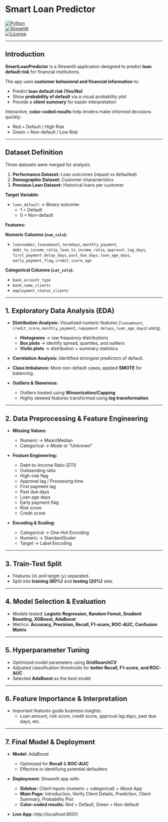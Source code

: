 # Smart Loan Predictor

[![Python](https://img.shields.io/badge/Python-3.10-blue?logo=python&logoColor=white)](https://www.python.org/)  
[![Streamlit](https://img.shields.io/badge/Streamlit-App-green?logo=streamlit&logoColor=white)](https://smartloanpredictor.streamlit.app)  
[![License](https://img.shields.io/badge/License-MIT-green.svg)](LICENSE)  

---

## Introduction

**SmartLoanPredictor** is a Streamlit application designed to predict **loan default risk** for financial institutions.  

The app uses **customer behavioral and financial information** to:  
- Predict **loan default risk (Yes/No)**  
- Show **probability of default** via a visual probability plot  
- Provide a **client summary** for easier interpretation  

Interactive, **color-coded results** help lenders make informed decisions quickly:  
- Red = Default / High Risk  
- Green = Non-default / Low Risk  

---

## Dataset Definition

Three datasets were merged for analysis:  

1. **Performance Dataset:** Loan outcomes (repaid vs defaulted)  
2. **Demographic Dataset:** Customer characteristics  
3. **Previous Loan Dataset:** Historical loans per customer  

**Target Variable:**  
- `loan_default` → Binary outcome:  
  - 1 = Default  
  - 0 = Non-default  

**Features:**

**Numeric Columns (`num_cols`):**  
- `loannumber`, `loanamount`, `termdays`, `monthly_payment`, `debt_to_income_ratio`, `loan_to_income_ratio`, `approval_lag_days`, `first_payment_delay_days`, `past_due_days`, `loan_age_days`, `early_payment_flag`, `credit_score`, `age`  

**Categorical Columns (`cat_cols`):**  
- `bank_account_type`  
- `bank_name_clients`  
- `employment_status_clients`  

---

## 1. Exploratory Data Analysis (EDA)

- **Distribution Analysis:** Visualized numeric features (`loanamount`, `credit_score`, `monthly_payment`, `repayment delays`, `loan_age_days`) using:  
  - **Histograms** → raw frequency distributions  
  - **Box plots** → identify spread, quartiles, and outliers  
  - **Violin plots** → distribution + summary statistics  

- **Correlation Analysis:** Identified strongest predictors of default.  
- **Class Imbalance:** More non-default cases; applied **SMOTE** for balancing.  
- **Outliers & Skewness:**  
  - Outliers treated using **Winsorization/Capping**  
  - Highly skewed features transformed using **log transformation**  

---

## 2. Data Preprocessing & Feature Engineering

- **Missing Values:**  
  - Numeric → Mean/Median  
  - Categorical → Mode or “Unknown”  

- **Feature Engineering:**  
  - Debt-to-Income Ratio (DTI)  
  - Outstanding ratio  
  - High-risk flag  
  - Approval lag / Processing time  
  - First payment lag  
  - Past due days  
  - Loan age days  
  - Early payment flag  
  - Risk score  
  - Credit score  

- **Encoding & Scaling:**  
  - Categorical → One-Hot Encoding  
  - Numeric → StandardScaler  
  - Target → Label Encoding  

---

## 3. Train-Test Split

- Features (`X`) and target (`y`) separated.  
- Split into **training (80%)** and **testing (20%)** sets.  

---

## 4. Model Selection & Evaluation

- Models tested: **Logistic Regression, Random Forest, Gradient Boosting, XGBoost, AdaBoost**  
- Metrics: **Accuracy, Precision, Recall, F1-score, ROC-AUC, Confusion Matrix**  

---

## 5. Hyperparameter Tuning

- Optimized model parameters using **GridSearchCV**  
- Adjusted classification thresholds for **better Recall, F1-score, and ROC-AUC**  
- Selected **AdaBoost** as the best model  

---

## 6. Feature Importance & Interpretation

- Important features guide business insights:  
  - Loan amount, risk score, credit score, approval lag days, past due days, etc.  

---

## 7. Final Model & Deployment

- **Model:** AdaBoost  
  - Optimized for **Recall** & **ROC-AUC**  
  - Effective in identifying potential defaulters  

- **Deployment:** Streamlit app with:  
  - **Sidebar:** Client inputs (numeric + categorical) + About App  
  - **Main Page:** Introduction, Verify Client Details, Prediction, Client Summary, Probability Plot  
  - **Color-coded results:** Red = Default, Green = Non-default  

- **Live App:** http://localhost:8501/
